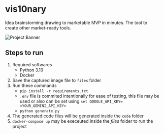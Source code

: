 # vis10nary
Idea brainstorming drawing to marketable MVP in minutes. The tool to create other market-ready tools.

![Project Banner](https://d112y698adiu2z.cloudfront.net/photos/production/software_photos/002/874/296/datas/gallery.jpg)

## Steps to run
1. Required softwares
   * Python 3.10
   * Docker
2. Save the captured image file to ```files``` folder
3. Run these commands
   * ```pip install -r requirements.txt```
   * ```.env``` file is commited intentionally for ease of testing, this file may be used or also can be set using ```set GOOGLE_API_KEY=<YOUR_GEMINI_API_KEY>```
   * ```python generate.py```
4. The generated code files will be generated inside the ```code``` folder
5. ```docker-compose up``` may be execeuted inside the _files_ folder to run the project
